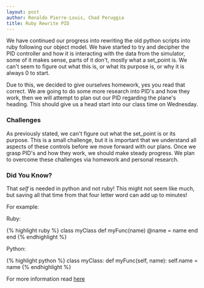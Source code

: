 ```yaml
---
layout: post
author: Renaldo Pierre-Louis, Chad Peruggia
title: Ruby Rewrite PID
---
```


We have continued our progress into rewriting the old python scripts into ruby following our object model.  We have started to try and decipher the PID controller and how it is interacting with the data from the simulator, some of it makes sense, parts of it don't, mostly what a set_point is.  We can't seem to figure out what this is, or what its purpose is, or why it is always 0 to start.

Due to this, we decided to give ourselves homework, yes you read that correct.  We are going to do some more research into PID's and how they work, then we will attempt to plan out our PID regarding the plane's heading.  This should give us a head start into our class time on Wednesday.

### Challenges

As previously stated, we can't figure out what the set_point is or its purpose.  This is a small challenge, but it is important that we understand all aspects of these controls before we move forward with our plans.  Once we grasp PID's and how they work, we should make steady progress.  We plan to overcome these challenges via homework and personal research.

### Did You Know?

That _self_ is needed in python and not ruby! This might not seem like much, but saving all that time from that four letter word can add up to minutes!

For example:

Ruby: 

{% highlight ruby %}
class myClass
    def myFunc(name)
        @name = name
    end
end
{% endhighlight %}

Python: 

{% highlight python %}
class myClass:
    def myFunc(self, name):
        self.name = name
{% endhighlight %}

For more information read [here](http://stackoverflow.com/questions/2709821/python-self-explained)
